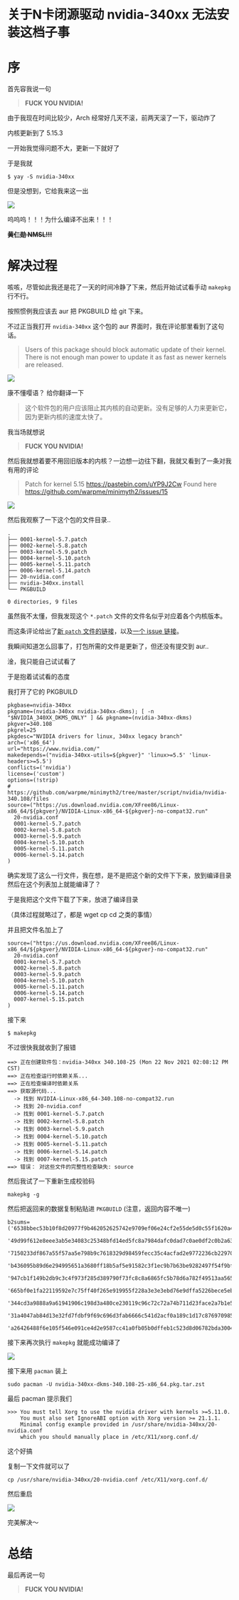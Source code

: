 # 关于N卡闭源驱动 nvidia-340xx 无法安装这档子事


<!--more-->
# 序

首先容我说一句

> **FUCK YOU NVIDIA!**

由于我现在时间比较少，Arch 经常好几天不滚，前两天滚了一下，驱动炸了

内核更新到了 5.15.3 

一开始我觉得问题不大，更新一下就好了

于是我就

```
$ yay -S nvidia-340xx
```

但是没想到，它给我来这一出

![](/img/fucknvidia1.jpg)

呜呜呜！！！为什么编译不出来！！！

**~~黄仁勋 NMSL!!!~~**


# 解决过程

咳咳，尽管如此我还是花了一天的时间冷静了下来，然后开始试试看手动 `makepkg` 行不行。

按照惯例我应该去 aur 把 PKGBUILD 给 git 下来。

不过正当我打开 `nvidia-340xx` 这个包的 aur 界面时，我在评论那里看到了这句话。
> Users of this package should block automatic update of their kernel. There is not enough man power to update it as fast as newer kernels are released.

![](/img/fucknvidia2.png)

康不懂嘤语？ 给你翻译一下

> 这个软件包的用户应该阻止其内核的自动更新。没有足够的人力来更新它，因为更新内核的速度太快了。

我当场就想说

> **FUCK YOU NVIDIA!**

然后我就想着要不用回旧版本的内核？一边想一边往下翻，我就又看到了一条对我有用的评论

> Patch for kernel 5.15 https://pastebin.com/uYP9J2Cw Found here https://github.com/warpme/minimyth2/issues/15

![](/img/2021-11-22-13-58-14屏幕截图.png)

然后我观察了一下这个包的文件目录..

```
.
├── 0001-kernel-5.7.patch
├── 0002-kernel-5.8.patch
├── 0003-kernel-5.9.patch
├── 0004-kernel-5.10.patch
├── 0005-kernel-5.11.patch
├── 0006-kernel-5.14.patch
├── 20-nvidia.conf
├── nvidia-340xx.install
└── PKGBUILD

0 directories, 9 files
```

虽然我不太懂，但我发现这个 `*.patch` 文件的文件名似乎对应着各个内核版本。

而这条评论给出了[新 `patch` 文件的链接](https://pastebin.com/uYP9J2Cw)，以及[一个 issue 链接](https://github.com/warpme/minimyth2/issues/15)。

我瞬间知道怎么回事了，打包所需的文件是更新了，但还没有提交到 aur..

淦，我只能自己试试看了

于是抱着试试看的态度

我打开了它的 PKGBUILD

```
pkgbase=nvidia-340xx
pkgname=(nvidia-340xx nvidia-340xx-dkms); [ -n "$NVIDIA_340XX_DKMS_ONLY" ] && pkgname=(nvidia-340xx-dkms)
pkgver=340.108
pkgrel=25
pkgdesc="NVIDIA drivers for linux, 340xx legacy branch"
arch=('x86_64')
url="https://www.nvidia.com/"
makedepends=("nvidia-340xx-utils=${pkgver}" 'linux>=5.5' 'linux-headers>=5.5')
conflicts=('nvidia')
license=('custom')
options=(!strip)
# https://github.com/warpme/minimyth2/tree/master/script/nvidia/nvidia-340.108/files
source=("https://us.download.nvidia.com/XFree86/Linux-x86_64/${pkgver}/NVIDIA-Linux-x86_64-${pkgver}-no-compat32.run"
  20-nvidia.conf
  0001-kernel-5.7.patch
  0002-kernel-5.8.patch
  0003-kernel-5.9.patch
  0004-kernel-5.10.patch
  0005-kernel-5.11.patch
  0006-kernel-5.14.patch
)
```

确实发现了这么一行文件，我在想，是不是把这个新的文件下下来，放到编译目录然后在这个列表加上就能编译了？

于是我把这个文件下载了下来，放进了编译目录

（具体过程就略过了，都是 wget cp cd 之类的事情）

并且把文件名加上了

```
source=("https://us.download.nvidia.com/XFree86/Linux-x86_64/${pkgver}/NVIDIA-Linux-x86_64-${pkgver}-no-compat32.run"
  20-nvidia.conf
  0001-kernel-5.7.patch
  0002-kernel-5.8.patch
  0003-kernel-5.9.patch
  0004-kernel-5.10.patch
  0005-kernel-5.11.patch
  0006-kernel-5.14.patch
  0007-kernel-5.15.patch
)
```

接下来

```
$ makepkg
```

不过很快我就收到了报错

```
==> 正在创建软件包：nvidia-340xx 340.108-25 (Mon 22 Nov 2021 02:08:12 PM CST)
==> 正在检查运行时依赖关系...
==> 正在检查编译时依赖关系
==> 获取源代码...
  -> 找到 NVIDIA-Linux-x86_64-340.108-no-compat32.run
  -> 找到 20-nvidia.conf
  -> 找到 0001-kernel-5.7.patch
  -> 找到 0002-kernel-5.8.patch
  -> 找到 0003-kernel-5.9.patch
  -> 找到 0004-kernel-5.10.patch
  -> 找到 0005-kernel-5.11.patch
  -> 找到 0006-kernel-5.14.patch
  -> 找到 0007-kernel-5.15.patch
==> 错误： 对这些文件的完整性检查缺失: source

```

然后我试了一下重新生成校验码

```
makepkg -g
```

然后把返回来的数据复制粘贴进 `PKGBUILD` (注意，返回内容不唯一)

```
b2sums=('6538bbec53b10f8d20977f9b462052625742e9709ef06e24cf2e55de5d0c55f1620a4bb21396cfd89ebc54c32f921ea17e3e47eaa95abcbc24ecbd144fb89028'
        '49d99f612e8eee3ab5e34083c25348bfd14ed5fc8a7984dafc0dad7c0ae0df2c0b2a63a1bb993da440eb0a60293d7c753ca3889bd2f51991b8ddc51bce2fe4a8'
        '7150233df867a55f57aa5e798b9c7618329d98459fecc35c4acfad2e9772236cb229703c4fa072381c509279d0588173d65f46297231f4d3bfc65a1ef52e65b1'
        'b436095b89d6e294995651a3680ff18b5af5e91582c3f1ec9b7b63be9282497f54f9bf9be3997a5af30eec9b8548f25ec5235d969ac00a667a9cddece63d8896'
        '947cb1f149b2db9c3c4f973f285d389790f73fc8c8a6865fc5b78d6a782f49513aa565de5c82a81c07515f1164e0e222d26c8212a14cf016e387bcc523e3fcb1'
        '665bf0e1fa22119592e7c75ff40f265e919955f228a3e3e3ebd76e9dffa5226bece5eb032922eb2c009572b31b28e80cd89656f5d0a4ad592277edd98967e68f'
        '344cd3a9888a9a61941906c198d3a480ce230119c96c72c72a74b711d23face2a7b1e53b9b4639465809b84762cdc53f38210e740318866705241bc4216e4f35'
        '31a4047ab84d13e32fd7fdbf9f69c696d3fab6666c541d2acf0a189c1d17c876970985167fd389a4adc0f786021172bdec1aa6d690736e3cf9fcd8ceabe5fd32'
        'a26426488f6e105f546e091ce4d2e9587cc41a0fb05b0dffeb1c523d8d06782bda3004352655c9c019224091f7bc7903939e53ede73f64553f14be8e8a47793a')
```


接下来再次执行 `makepkg` 就能成功编译了

![](/img/screenshot-2021-nov-22.png)

接下来用 `pacman` 装上

```
sudo pacman -U nvidia-340xx-dkms-340.108-25-x86_64.pkg.tar.zst
```

最后 pacman 提示我们

```
>>> You must tell Xorg to use the nvidia driver with kernels >=5.11.0.
    You must also set IgnoreABI option with Xorg version >= 21.1.1.
    Minimal config example provided in /usr/share/nvidia-340xx/20-nvidia.conf
    which you should manually place in /etc/X11/xorg.conf.d/
```

这个好搞

复制一下文件就可以了
```
cp /usr/share/nvidia-340xx/20-nvidia.conf /etc/X11/xorg.conf.d/
```

然后重启

![](/img/image_2021-11-22_14-17-46.png)

完美解决～


# 总结
最后再说一句

> **FUCK YOU NVIDIA!**
